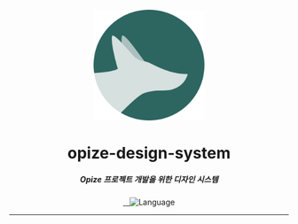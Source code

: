 <p align="center">
  <img src="./assets/opize-logo.png" width="200px" alt="Opize Calendar2notion" />
</p>
<h1 align="center">opize-design-system</h1>
<h5 align="center">Opize 프로젝트 개발을 위한 디자인 시스템</h5>
<p align="center">
   <a aria-label="npm package" href="https://www.npmjs.com/package/opize-design-system">
    <img alt="" src="https://img.shields.io/npm/v/opize-design-system.svg">
  </a>
  <a aria-label="last commit" href="https://github.com/hyunsdev/opize-design-system/commits/main">
    <img alt="" src=
  "https://img.shields.io/github/last-commit/hyunsdev/opize-design-system.svg">
  </a>
    <a aria-label="license" href="https://github.com/hyunsdev/opize-design-system/blob/main/LICENSE">
    <img src="https://img.shields.io/github/license/hyunsdev/opize-design-system.svg" alt="">
  </a>
  <img alt="Language" src="https://img.shields.io/badge/Language-Typescript-blue?logo=typescript"/>
</p>

---
